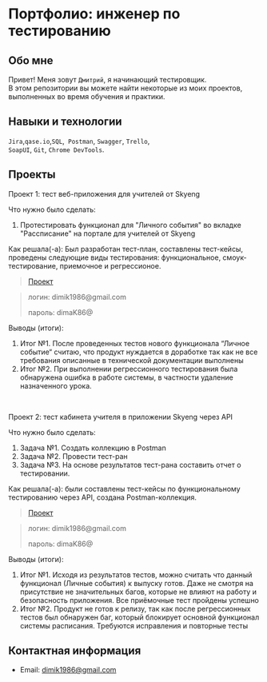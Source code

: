 # Портфолио: инженер по тестированию

## Обо мне 

Привет! Меня зовут ``Дмитрий``, я начинающий тестировщик. <br>
В этом репозитории вы можете найти некоторые из моих проектов, выполненных во время обучения и практики.
<br>

## Навыки и технологии
``Jira``,``qase.io``,``SQL``,`` Postman``, ``Swagger``, ``Trello``, <br>
``SoapUI``, ``Git``, ``Chrome DevTools``.




## Проекты

<p> Проект 1: тест веб-приложения для учителей от Skyeng</p>
<p>Что нужно было сделать:<p>
<ol>
  <li>Протестировать функционал для "Личного события" во вкладке "Рассписание" на портале для учителей от Skyeng</li>
</ol>

<p>Как решала(-а): Был разработан тест-план, составлены тест-кейсы, проведены следующие виды тестирования: функциональное, смоук-тестирование, приемочное и регрессионое.<p>

> <a href="https://kliuev.atlassian.net/wiki/spaces/1/overview">Проект</a>
  
> <p> логин: dimik1986@gmail.com </p>
> <p> пароль: dimaK86@ </p>
 
 <p>Выводы (итоги):<p>
<ol>
  <li>Итог №1. После проведенных тестов нового функционала “Личное событие“ считаю, что продукт нуждается в доработке так как не все требования описанные в технической документации выполнены</li>
  <li>Итог №2. При выполнении регрессионного тестирования была обнаружена ошибка в работе системы, в частности удаление назначенного урока.</li>
</ol>


<br> 

<p> Проект 2: тест кабинета учителя в приложении Skyeng через API</p>
<p>Что нужно было сделать:<p>
<ol>
  <li>Задача №1. Создать коллекцию в Postman</li>
  <li>Задача №2. Провести тест-ран</li>
  <li>Задача №3. На основе результатов тест-рана составить отчет о тестировании.</li>
</ol>

<p>Как решала(-а): были составлены тест-кейсы по функциональному тестированию через API, создана Postman-коллекция.<p>

>  <a href="https://kliuev.atlassian.net/wiki/spaces/12/pages/10944537/1+2.">Проект</a>
  
  > <p> логин: dimik1986@gmail.com </p>
  > <p> пароль: dimaK86@ </p>
 
 <p>Выводы (итоги):<p>
<ol>
  <li>Итог №1. Исходя из результатов тестов, можно считать что данный функционал (Личные события) к выпуску готов. Даже не смотря на присутствие не значительных багов, которые не влияют на работу и безопасность приложения. Все приёмочные тест пройдены успешно</li>
  <li>Итог №2. Продукт не готов к релизу, так как после регрессионных тестов был обнаружен баг, который блокирует основной функционал системы расписания. Требуются исправления и повторные тесты</li>
</ol>



## Контактная информация
- Email: dimik1986@gmail.com
